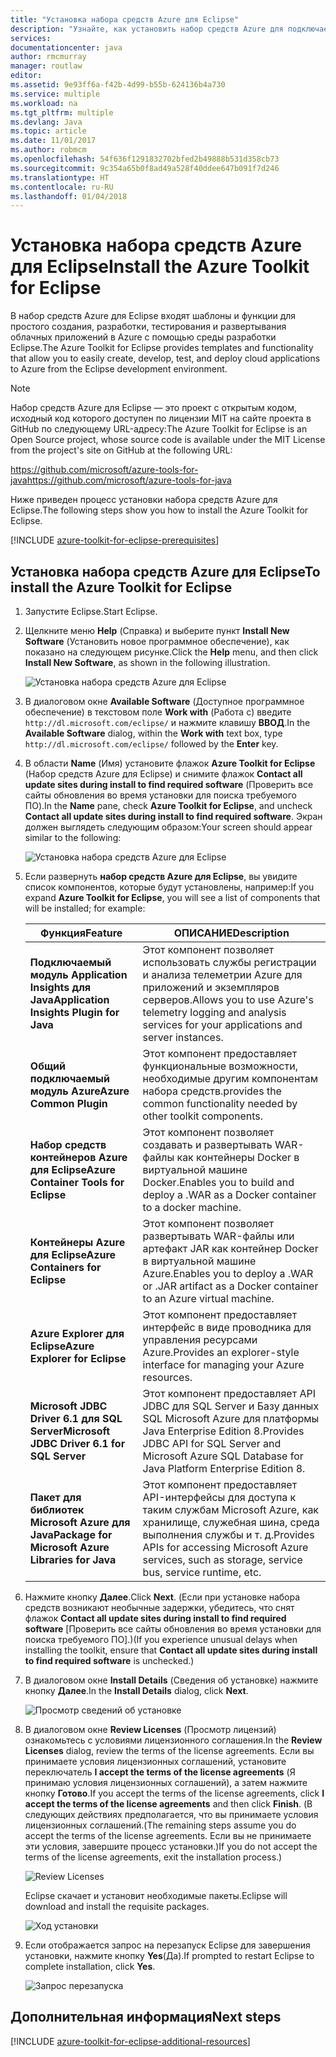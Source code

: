 ```yaml
---
title: "Установка набора средств Azure для Eclipse"
description: "Узнайте, как установить набор средств Azure для подключаемого модуля Eclipse, чтобы создавать и развертывать облачные приложения в Azure."
services: 
documentationcenter: java
author: rmcmurray
manager: routlaw
editor: 
ms.assetid: 9e93ff6a-f42b-4d99-b55b-624136b4a730
ms.service: multiple
ms.workload: na
ms.tgt_pltfrm: multiple
ms.devlang: Java
ms.topic: article
ms.date: 11/01/2017
ms.author: robmcm
ms.openlocfilehash: 54f636f1291832702bfed2b49888b531d358cb73
ms.sourcegitcommit: 9c354a65b0f8ad49a528f40ddee647b091f7d246
ms.translationtype: HT
ms.contentlocale: ru-RU
ms.lasthandoff: 01/04/2018
---
```

# <a name="install-the-azure-toolkit-for-eclipse"></a><span data-ttu-id="89520-103">Установка набора средств Azure для Eclipse</span><span class="sxs-lookup"><span data-stu-id="89520-103">Install the Azure Toolkit for Eclipse</span></span>

<span data-ttu-id="89520-104">В набор средств Azure для Eclipse входят шаблоны и функции для простого создания, разработки, тестирования и развертывания облачных приложений в Azure с помощью среды разработки Eclipse.</span><span class="sxs-lookup"><span data-stu-id="89520-104">The Azure Toolkit for Eclipse provides templates and functionality that allow you to easily create, develop, test, and deploy cloud  applications to Azure from the Eclipse development environment.</span></span>

> [!NOTE] 
> 
> <span data-ttu-id="89520-105">Набор средств Azure для Eclipse — это проект с открытым кодом, исходный код которого доступен по лицензии MIT на сайте проекта в GitHub по следующему URL-адресу:</span><span class="sxs-lookup"><span data-stu-id="89520-105">The Azure Toolkit for Eclipse is an Open Source project, whose source code is available under the MIT License from the project's site on GitHub at the following URL:</span></span> 
> 
> <span data-ttu-id="89520-106"><https://github.com/microsoft/azure-tools-for-java></span><span class="sxs-lookup"><span data-stu-id="89520-106"><https://github.com/microsoft/azure-tools-for-java></span></span> 
> 

<span data-ttu-id="89520-107">Ниже приведен процесс установки набора средств Azure для Eclipse.</span><span class="sxs-lookup"><span data-stu-id="89520-107">The following steps show you how to install the Azure Toolkit for Eclipse.</span></span>

[!INCLUDE [azure-toolkit-for-eclipse-prerequisites](../includes/azure-toolkit-for-eclipse-prerequisites.md)]

## <a name="to-install-the-azure-toolkit-for-eclipse"></a><span data-ttu-id="89520-108">Установка набора средств Azure для Eclipse</span><span class="sxs-lookup"><span data-stu-id="89520-108">To install the Azure Toolkit for Eclipse</span></span>

1. <span data-ttu-id="89520-109">Запустите Eclipse.</span><span class="sxs-lookup"><span data-stu-id="89520-109">Start Eclipse.</span></span>

1. <span data-ttu-id="89520-110">Щелкните меню **Help** (Справка) и выберите пункт **Install New Software** (Установить новое программное обеспечение), как показано на следующем рисунке.</span><span class="sxs-lookup"><span data-stu-id="89520-110">Click the **Help** menu, and then click **Install New Software**, as shown in the following illustration.</span></span>
   
   ![Установка набора средств Azure для Eclipse][01]

1. <span data-ttu-id="89520-112">В диалоговом окне **Available Software** (Доступное программное обеспечение) в текстовом поле **Work with** (Работа с) введите `http://dl.microsoft.com/eclipse/` и нажмите клавишу **ВВОД**.</span><span class="sxs-lookup"><span data-stu-id="89520-112">In the **Available Software** dialog, within the **Work with** text box, type `http://dl.microsoft.com/eclipse/` followed by the **Enter** key.</span></span>

1. <span data-ttu-id="89520-113">В области **Name** (Имя) установите флажок **Azure Toolkit for Eclipse** (Набор средств Azure для Eclipse) и снимите флажок **Contact all update sites during install to find required software** (Проверить все сайты обновления во время установки для поиска требуемого ПО).</span><span class="sxs-lookup"><span data-stu-id="89520-113">In the **Name** pane, check **Azure Toolkit for Eclipse**, and uncheck **Contact all update sites during install to find required software**.</span></span> <span data-ttu-id="89520-114">Экран должен выглядеть следующим образом:</span><span class="sxs-lookup"><span data-stu-id="89520-114">Your screen should appear similar to the following:</span></span>
   
   ![Установка набора средств Azure для Eclipse][02]

1. <span data-ttu-id="89520-116">Если развернуть **набор средств Azure для Eclipse**, вы увидите список компонентов, которые будут установлены, например:</span><span class="sxs-lookup"><span data-stu-id="89520-116">If you expand **Azure Toolkit for Eclipse**, you will see a list of components that will be installed; for example:</span></span>

   | <span data-ttu-id="89520-117">Функция</span><span class="sxs-lookup"><span data-stu-id="89520-117">Feature</span></span> | <span data-ttu-id="89520-118">ОПИСАНИЕ</span><span class="sxs-lookup"><span data-stu-id="89520-118">Description</span></span> | 
   |---|---| 
   | <span data-ttu-id="89520-119">**Подключаемый модуль Application Insights для Java**</span><span class="sxs-lookup"><span data-stu-id="89520-119">**Application Insights Plugin for Java**</span></span> | <span data-ttu-id="89520-120">Этот компонент позволяет использовать службы регистрации и анализа телеметрии Azure для приложений и экземпляров серверов.</span><span class="sxs-lookup"><span data-stu-id="89520-120">Allows you to use Azure's telemetry logging and analysis services for your applications and server instances.</span></span> | 
   | <span data-ttu-id="89520-121">**Общий подключаемый модуль Azure**</span><span class="sxs-lookup"><span data-stu-id="89520-121">**Azure Common Plugin**</span></span> | <span data-ttu-id="89520-122">Этот компонент предоставляет функциональные возможности, необходимые другим компонентам набора средств.</span><span class="sxs-lookup"><span data-stu-id="89520-122">provides the common functionality needed by other toolkit components.</span></span> | 
   | <span data-ttu-id="89520-123">**Набор средств контейнеров Azure для Eclipse**</span><span class="sxs-lookup"><span data-stu-id="89520-123">**Azure Container Tools for Eclipse**</span></span> | <span data-ttu-id="89520-124">Этот компонент позволяет создавать и развертывать WAR-файлы как контейнеры Docker в виртуальной машине Docker.</span><span class="sxs-lookup"><span data-stu-id="89520-124">Enables you to build and deploy a .WAR as a Docker container to a docker machine.</span></span> | 
   | <span data-ttu-id="89520-125">**Контейнеры Azure для Eclipse**</span><span class="sxs-lookup"><span data-stu-id="89520-125">**Azure Containers for Eclipse**</span></span> | <span data-ttu-id="89520-126">Этот компонент позволяет развертывать WAR-файлы или артефакт JAR как контейнер Docker в виртуальной машине Azure.</span><span class="sxs-lookup"><span data-stu-id="89520-126">Enables you to deploy a .WAR or .JAR artifact as a Docker container to an Azure virtual machine.</span></span> | 
   | <span data-ttu-id="89520-127">**Azure Explorer для Eclipse**</span><span class="sxs-lookup"><span data-stu-id="89520-127">**Azure Explorer for Eclipse**</span></span> | <span data-ttu-id="89520-128">Этот компонент предоставляет интерфейс в виде проводника для управления ресурсами Azure.</span><span class="sxs-lookup"><span data-stu-id="89520-128">Provides an explorer-style interface for managing your Azure resources.</span></span> | 
   | <span data-ttu-id="89520-129">**Microsoft JDBC Driver 6.1 для SQL Server**</span><span class="sxs-lookup"><span data-stu-id="89520-129">**Microsoft JDBC Driver 6.1 for SQL Server**</span></span> | <span data-ttu-id="89520-130">Этот компонент предоставляет API JDBC для SQL Server и Базу данных SQL Microsoft Azure для платформы Java Enterprise Edition 8.</span><span class="sxs-lookup"><span data-stu-id="89520-130">Provides JDBC API for SQL Server and Microsoft Azure SQL Database for Java Platform Enterprise Edition 8.</span></span> | 
   | <span data-ttu-id="89520-131">**Пакет для библиотек Microsoft Azure для Java**</span><span class="sxs-lookup"><span data-stu-id="89520-131">**Package for Microsoft Azure Libraries for Java**</span></span> | <span data-ttu-id="89520-132">Этот компонент предоставляет API-интерфейсы для доступа к таким службам Microsoft Azure, как хранилище, служебная шина, среда выполнения службы и т. д.</span><span class="sxs-lookup"><span data-stu-id="89520-132">Provides APIs for accessing Microsoft Azure services, such as storage, service bus, service runtime, etc.</span></span> | 

1. <span data-ttu-id="89520-133">Нажмите кнопку **Далее**.</span><span class="sxs-lookup"><span data-stu-id="89520-133">Click **Next**.</span></span> <span data-ttu-id="89520-134">(Если при установке набора средств возникают необычные задержки, убедитесь, что снят флажок **Contact all update sites during install to find required software** [Проверить все сайты обновления во время установки для поиска требуемого ПО].)</span><span class="sxs-lookup"><span data-stu-id="89520-134">(If you experience unusual delays when installing the toolkit, ensure that **Contact all update sites during install to find required software** is unchecked.)</span></span>

1. <span data-ttu-id="89520-135">В диалоговом окне **Install Details** (Сведения об установке) нажмите кнопку **Далее**.</span><span class="sxs-lookup"><span data-stu-id="89520-135">In the **Install Details** dialog, click **Next**.</span></span>
   
   ![Просмотр сведений об установке][03]

1. <span data-ttu-id="89520-137">В диалоговом окне **Review Licenses** (Просмотр лицензий) ознакомьтесь с условиями лицензионного соглашения.</span><span class="sxs-lookup"><span data-stu-id="89520-137">In the **Review Licenses** dialog, review the terms of the license agreements.</span></span> <span data-ttu-id="89520-138">Если вы принимаете условия лицензионных соглашений, установите переключатель **I accept the terms of the license agreements** (Я принимаю условия лицензионных соглашений), а затем нажмите кнопку **Готово**.</span><span class="sxs-lookup"><span data-stu-id="89520-138">If you accept the terms of the license agreements, click **I accept the terms of the license agreements** and then click **Finish**.</span></span> <span data-ttu-id="89520-139">(В следующих действиях предполагается, что вы принимаете условия лицензионных соглашений.</span><span class="sxs-lookup"><span data-stu-id="89520-139">(The remaining steps assume you do accept the terms of the license agreements.</span></span> <span data-ttu-id="89520-140">Если вы не принимаете эти условия, завершите процесс установки.)</span><span class="sxs-lookup"><span data-stu-id="89520-140">If you do not accept the terms of the license agreements, exit the installation process.)</span></span>
   
   ![Review Licenses][04]
   
   <span data-ttu-id="89520-142">Eclipse скачает и установит необходимые пакеты.</span><span class="sxs-lookup"><span data-stu-id="89520-142">Eclipse will download and install the requisite packages.</span></span>
   
   ![Ход установки][05]

1. <span data-ttu-id="89520-144">Если отображается запрос на перезапуск Eclipse для завершения установки, нажмите кнопку **Yes**(Да).</span><span class="sxs-lookup"><span data-stu-id="89520-144">If prompted to restart Eclipse to complete installation, click **Yes**.</span></span>
   
   ![Запрос перезапуска][06]

## <a name="next-steps"></a><span data-ttu-id="89520-146">Дополнительная информация</span><span class="sxs-lookup"><span data-stu-id="89520-146">Next steps</span></span>

[!INCLUDE [azure-toolkit-for-eclipse-additional-resources](../includes/azure-toolkit-for-eclipse-additional-resources.md)]

<!-- URL List -->

<!-- Legacy MSDN URL = https://msdn.microsoft.com/library/azure/hh690946.aspx -->

<!-- IMG List -->

[01]: media/azure-toolkit-for-eclipse-installation/eclipse-installation-01.png
[02]: media/azure-toolkit-for-eclipse-installation/eclipse-installation-02.png
[03]: media/azure-toolkit-for-eclipse-installation/eclipse-installation-03.png
[04]: media/azure-toolkit-for-eclipse-installation/eclipse-installation-04.png
[05]: media/azure-toolkit-for-eclipse-installation/eclipse-installation-05.png
[06]: media/azure-toolkit-for-eclipse-installation/eclipse-installation-06.png
